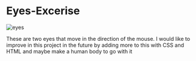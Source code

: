 # Eyes-Excerise
![eyes](https://user-images.githubusercontent.com/127263961/234135420-42528633-4c28-41f5-9ee6-b5d9549d5328.jpg)

These are two eyes that move in the direction of the mouse. I would like to improve in this project in the future by adding more to this with CSS and HTML and maybe make a human body to go with it
